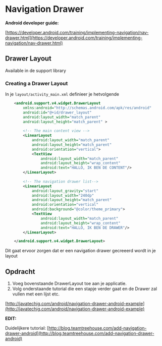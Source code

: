 # Navigation Drawer


**Android developer guide:**

[https://developer.android.com/training/implementing-navigation/nav-drawer.html](https://developer.android.com/training/implementing-navigation/nav-drawer.html)

## Drawer Layout ##

Available in de support library

### Creating a Drawer Layout ###

In je `layout/activity_main.xml` definieer je hetvolgende


```XML
    <android.support.v4.widget.DrawerLayout
	    xmlns:android="http://schemas.android.com/apk/res/android"
	    android:id="@+id/drawer_layout"
	    android:layout_width="match_parent"
	    android:layout_height="match_parent" >
	
	    <!-- The main content view -->
	    <LinearLayout
	        android:layout_width="match_parent"
	        android:layout_height="match_parent"
	        android:orientation="vertical">
	        <TextView
	            android:layout_width="match_parent"
	            android:layout_height="wrap_content"
	            android:text="HALLO, IK BEN DE CONTENT"/>
	    </LinearLayout>
	
	    <!-- The navigation drawer list-->
	    <LinearLayout
	        android:layout_gravity="start"
	        android:layout_width="240dp"
	        android:layout_height="match_parent"
	        android:orientation="vertical"
	        android:background="@color/theme_primary">
	        <TextView
	            android:layout_width="match_parent"
	            android:layout_height="wrap_content"
	            android:text="HALLO, IK BEN DE DRAWER"/>
    	</LinearLayout>

	</android.support.v4.widget.DrawerLayout>
```

Dit gaat ervoor zorgen dat er een navigation drawer gecreeerd wordt in je layout

## Opdracht ##

1. Voeg bovenstaande DrawerLayout toe aan je applicatie.
2. Volg onderstaande tutorial die een stapje verder gaat en de Drawer zal vullen met een lijst etc.

[http://javatechig.com/android/navigation-drawer-android-example](http://javatechig.com/android/navigation-drawer-android-example)

**EDIT:**

Duidelijkere tutorial: [http://blog.teamtreehouse.com/add-navigation-drawer-android](http://blog.teamtreehouse.com/add-navigation-drawer-android)